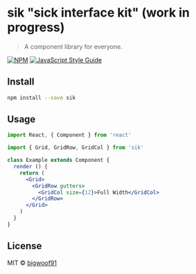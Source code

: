 # sik "sick interface kit" (work in progress)

> A component library for everyone.

[![NPM](https://img.shields.io/npm/v/sik.svg)](https://www.npmjs.com/package/sik) [![JavaScript Style Guide](https://img.shields.io/badge/code_style-standard-brightgreen.svg)](https://standardjs.com)

## Install

```bash
npm install --save sik
```

## Usage

```jsx
import React, { Component } from 'react'

import { Grid, GridRow, GridCol } from 'sik'

class Example extends Component {
  render () {
    return (
      <Grid>
        <GridRow gutters>
          <GridCol size={12}>Full Width</GridCol>
        </GridRow>
      </Grid>
    )
  }
}
```

## License

MIT © [bigwoof91](https://github.com/bigwoof91)
